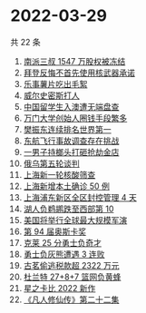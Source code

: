 # 2022-03-29

共 22 条

<!-- BEGIN ZHIHUSEARCH -->
<!-- 最后更新时间 Tue Mar 29 2022 19:25:06 GMT+0800 (China Standard Time) -->
1. [南派三叔 1547 万股权被冻结](https://www.zhihu.com/search?q=南派三叔)
1. [ 拜登反悔不首先使用核武器承诺](https://www.zhihu.com/search?q=拜登反悔)
1. [乐事薯片吃出毛絮](https://www.zhihu.com/search?q=乐事薯片)
1. [威尔史密斯打人](https://www.zhihu.com/search?q=威尔史密斯)
1. [中国留学生入澳遭无端盘查](https://www.zhihu.com/search?q=中国留学生入澳)
1. [万门大学创始人圈钱手段繁多](https://www.zhihu.com/search?q=万门大学)
1. [樊振东连续排名世界第一](https://www.zhihu.com/search?q=樊振东)
1. [东航飞行事故调查存在挑战](https://www.zhihu.com/search?q=东航飞行事故调查)
1. [一男子持榔头打砸抢劫金店](https://www.zhihu.com/search?q=打砸抢劫金店)
1. [俄乌第五轮谈判](https://www.zhihu.com/search?q=第五轮谈判)
1. [上海新一轮核酸筛查](https://www.zhihu.com/search?q=上海核酸)
1. [上海新增本土确诊 50 例](https://www.zhihu.com/search?q=上海新增)
1. [上海浦东新区全区封控管理 4 天](https://www.zhihu.com/search?q=上海浦东)
1. [湖人负鹈鹕跌至西部第 10](https://www.zhihu.com/search?q=湖人)
1. [美国将举行全球最大规模军演](https://www.zhihu.com/search?q=美国军演)
1. [第 94 届奥斯卡奖](https://www.zhihu.com/search?q=奥斯卡奖)
1. [克莱 25 分勇士负奇才](https://www.zhihu.com/search?q=勇士)
1. [勇士负灰熊遭遇 3 连败](https://www.zhihu.com/search?q=勇士)
1. [古茗偷逃税款超 2322 万元](https://www.zhihu.com/search?q=古茗)
1. [杜兰特 27+8+7 篮网负黄蜂](https://www.zhihu.com/search?q=篮网)
1. [星之卡比 2022 新作](https://www.zhihu.com/search?q=星之卡比探索发现)
1. [《凡人修仙传》第二十二集](https://www.zhihu.com/search?q=凡人修仙传)
<!-- END ZHIHUSEARCH -->
